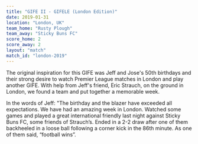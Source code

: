 ```yaml
---
title: "GIFE II - GIFELE (London Edition)"
date: 2019-01-31
location: "London, UK"
team_home: "Rusty Plough"
team_away: "Sticky Buns FC"
score_home: 2
score_away: 2
layout: "match"
match_id: "london-2019"
---
```


The original inspiration for this GIFE was Jeff and Jose's 50th birthdays and their strong desire to watch Premier League matches in London and play another GIFE. With help from Jeff's friend, Eric Strauch, on the ground in London, we found a team and put together a memorable week. 

In the words of Jeff: "The birthday and the blazer have exceeded all expectations. We have had an amazing week in London. Watched some games and played a great international friendly last night against Sticky Buns FC, some friends of Strauch’s. Ended in a 2-2 draw after one of them backheeled in a loose ball following a corner kick in the 86th minute. As one of them said, “football wins”.
